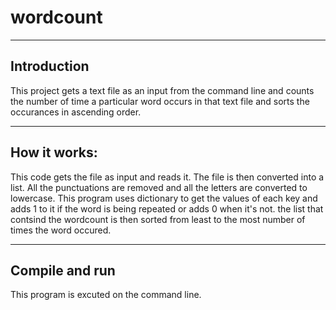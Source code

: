 # wordcount
-------------
Introduction
-------------
This project gets a text file as an input from the command line and counts the number of time a particular word occurs in 
that text file and sorts the occurances in ascending order. 

-------------
How it works:
-------------
This code gets the file as input and reads it. The file is then converted into a list. All the punctuations are removed and all the letters are converted to lowercase. This program uses dictionary to get the values of each key and adds 1 to it if the word is being repeated or adds 0 when it's not. the list that contsind the wordcount is then sorted from least to the most number of times the word occured. 

----------------
Compile and run
----------------
This program is excuted on the command line.  

